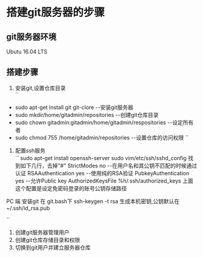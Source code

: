 # 搭建git服务器的步骤

## git服务器环境
Ubutu 16.04 LTS

## 搭建步骤
1. 安装git,设置仓库目录<br/>
``
  * sudo apt-get install git git-clore --安装git服务器
  * sudo mkdir/home/gitadmin/repositories --创建git仓库目录
  * sudo chown gitadmin:gitadmin/home/gitadmin/respositories --设定所有者
  * sudo chmod 755 /home/gitadmin/repositories --设置仓库的访问权限
``

1. 配置ssh服务<br/>
``
sudo apt-get install openssh-server
sudo vim/etc/ssh/sshd_config 
找到如下几行，去掉"#"
StrictModes no --在用户名和其公钥不匹配的时候通过认证
RSAAuthentication yes --使用纯的RSA验证
PubkeyAuthentication yes --允许Public key AuthorizedKeysFile %h/.ssh/authorized_keys
上面这个配置是设定免密码登录的账号公钥存储路径

PC 端 安装git
在 git.bash下
ssh-keygen -t rsa 生成本机密钥,公钥默认在~/.ssh/id_rsa.pub

``
1. 创建git服务器管理用户
1. 创建git仓库存储目录和权限 
1. 切换到git用户并建立服务器仓库
